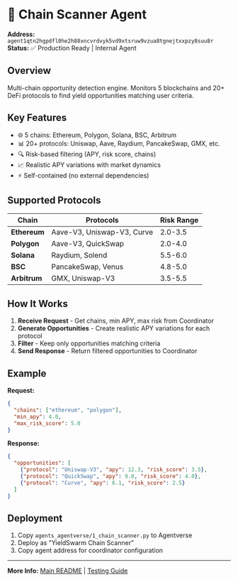 # 👀 Chain Scanner Agent

**Address:** `agent1qtn2hgpdfl0he2h88xncvrdvyk5vd9xtsruw9vzua8tgnejtxxpzy8suu8r`
**Status:** ✅ Production Ready | Internal Agent

## Overview

Multi-chain opportunity detection engine. Monitors 5 blockchains and 20+ DeFi protocols to find yield opportunities matching user criteria.

## Key Features

- 🌐 5 chains: Ethereum, Polygon, Solana, BSC, Arbitrum
- 📊 20+ protocols: Uniswap, Aave, Raydium, PancakeSwap, GMX, etc.
- 🔍 Risk-based filtering (APY, risk score, chains)
- 📈 Realistic APY variations with market dynamics
- ⚡ Self-contained (no external dependencies)

## Supported Protocols

| Chain | Protocols | Risk Range |
|-------|-----------|------------|
| **Ethereum** | Aave-V3, Uniswap-V3, Curve | 2.0-3.5 |
| **Polygon** | Aave-V3, QuickSwap | 2.0-4.0 |
| **Solana** | Raydium, Solend | 5.5-6.0 |
| **BSC** | PancakeSwap, Venus | 4.8-5.0 |
| **Arbitrum** | GMX, Uniswap-V3 | 3.5-5.5 |

## How It Works

1. **Receive Request** - Get chains, min APY, max risk from Coordinator
2. **Generate Opportunities** - Create realistic APY variations for each protocol
3. **Filter** - Keep only opportunities matching criteria
4. **Send Response** - Return filtered opportunities to Coordinator

## Example

**Request:**
```json
{
  "chains": ["ethereum", "polygon"],
  "min_apy": 4.0,
  "max_risk_score": 5.0
}
```

**Response:**
```json
{
  "opportunities": [
    {"protocol": "Uniswap-V3", "apy": 12.3, "risk_score": 3.5},
    {"protocol": "QuickSwap", "apy": 9.8, "risk_score": 4.0},
    {"protocol": "Curve", "apy": 6.1, "risk_score": 2.5}
  ]
}
```

## Deployment

1. Copy `agents_agentverse/1_chain_scanner.py` to Agentverse
2. Deploy as "YieldSwarm Chain Scanner"
3. Copy agent address for coordinator configuration

---

**More Info:** [Main README](../README.md) | [Testing Guide](../TESTING_GUIDE.md)
